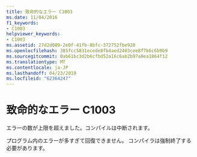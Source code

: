 ```yaml
---
title: 致命的なエラー C1003
ms.date: 11/04/2016
f1_keywords:
- C1003
helpviewer_keywords:
- C1003
ms.assetid: 27d2d009-2e0f-41fb-8bfc-372752fbe920
ms.openlocfilehash: 385fcc5831ecede8fb4aed2403cee8f7b6c6b9b9
ms.sourcegitcommit: 0ab61bc3d2b6cfbd52a16c6ab2b97a8ea1864f12
ms.translationtype: MT
ms.contentlocale: ja-JP
ms.lasthandoff: 04/23/2019
ms.locfileid: "62364247"
---
```

# <a name="fatal-error-c1003"></a>致命的なエラー C1003

エラーの数が上限を超えました。コンパイルは中断されます。

プログラム内のエラーが多すぎて回復できません。 コンパイラは強制終了する必要があります。